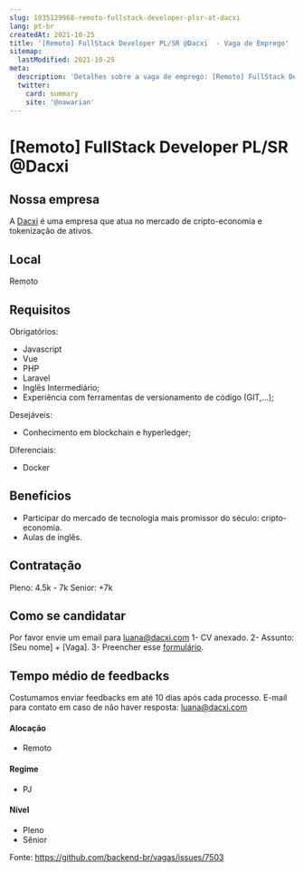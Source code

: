 ```yaml
---
slug: 1035129968-remoto-fullstack-developer-plsr-at-dacxi
lang: pt-br
createdAt: 2021-10-25
title: '[Remoto] FullStack Developer PL/SR @Dacxi  - Vaga de Emprego'
sitemap:
  lastModified: 2021-10-25
meta:
  description: 'Detalhes sobre a vaga de emprego: [Remoto] FullStack Developer PL/SR @Dacxi '
  twitter:
    card: summary
    site: '@nawarian'
---
```


# [Remoto] FullStack Developer PL/SR @Dacxi 

## Nossa empresa

A [Dacxi](https://www.dacxi.com/home) é uma empresa que atua no mercado de cripto-economia e tokenização de ativos.

## Local

Remoto

## Requisitos

Obrigatórios:

- Javascript
- Vue
- PHP
- Laravel
- Inglês Intermediário;
- Experiência com ferramentas de versionamento de código (GIT,...);

Desejáveis:

- Conhecimento em blockchain e hyperledger;

Diferenciais:

- Docker

## Benefícios

- Participar do mercado de tecnologia mais promissor do século: cripto-economia.
- Aulas de inglês.


## Contratação

Pleno: 4.5k - 7k
Senior: +7k

## Como se candidatar

Por favor envie um email para luana@dacxi.com 
1- CV anexado.
2- Assunto: [Seu nome] + [Vaga].
3- Preencher esse [formulário](https://forms.gle/h4AAL8pXQJajHr1E8).

## Tempo médio de feedbacks

Costumamos enviar feedbacks em até 10 dias após cada processo.
E-mail para contato em caso de não haver resposta: luana@dacxi.com


#### Alocação
- Remoto

#### Regime
- PJ

#### Nível
- Pleno
- Sênior

Fonte: https://github.com/backend-br/vagas/issues/7503